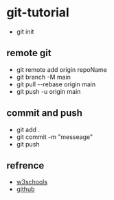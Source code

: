 # git-tutorial
- git init


## remote git
- git remote add origin repoName
- git branch -M main
- git pull --rebase origin main
- git push -u origin main

## commit and push

- git add .
- git commit -m "messeage"
- git push

## refrence
- [w3schools](https://www.w3schools.com/git/) 
- [github](https://docs.github.com/en/get-started/start-your-journey/hello-world)